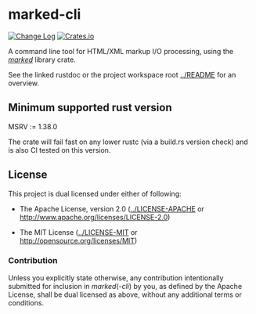 # marked-cli

[![Change Log](https://img.shields.io/crates/v/marked-cli.svg?maxAge=3600&label=change%20log&color=9cf)](https://github.com/dekellum/marked/blob/master/marked-cli/CHANGELOG.md)
[![Crates.io](https://img.shields.io/crates/v/marked.svg?maxAge=3600)](https://crates.io/crates/marked-cli)

A command line tool for HTML/XML markup I/O processing, using the _[marked]_ library crate.

See the linked rustdoc or the project workspace root [../README] for an
overview.

## Minimum supported rust version

MSRV := 1.38.0

The crate will fail fast on any lower rustc (via a build.rs version
check) and is also CI tested on this version.

## License

This project is dual licensed under either of following:

* The Apache License, version 2.0
  ([../LICENSE-APACHE] or http://www.apache.org/licenses/LICENSE-2.0)

* The MIT License
  ([../LICENSE-MIT] or http://opensource.org/licenses/MIT)

### Contribution

Unless you explicitly state otherwise, any contribution intentionally submitted
for inclusion in _marked_(-_cli_) by you, as defined by the Apache License,
shall be dual licensed as above, without any additional terms or conditions.

[marked]: https://docs.rs/crate/marked
[../README]: https://github.com/dekellum/marked#readme
[../LICENSE-APACHE]: https://github.com/dekellum/marked/tree/master/LICENSE-APACHE
[../LICENSE-MIT]: https://github.com/dekellum/marked/tree/master/LICENSE-MIT
